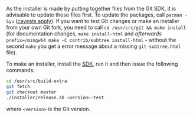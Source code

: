 As the installer is made by putting together files from the Git SDK, it is advisable to update those files first. To update the packages, call `pacman -Syu` ([caveats apply](https://github.com/git-for-windows/git/wiki/Package-management#updating-msys2-runtime-pacman-and-bash)). If you want to test Git changes or make an installer from your own Git fork, you need to call `cd /usr/src/git && make install` (for documentation changes, `make install-html` and *afterwards* `prefix=/mingw64 make -C contrib/subtree install-html` - without the second `make` you get a error message about a missing `git-subtree.html` file).

To make an installer, install the [SDK](https://git-for-windows.github.io/#download-sdk), run it and then issue the following commands:

```bash
cd /usr/src/build-extra
git fetch
git checkout master
./installer/release.sh <version>-test
```

where `<version>` is the Git version.